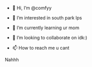 - 👋 Hi, I’m @comfyy

- 👀 I’m interested in south park lps 
- 🌱 I’m currently learning ur mom
- 💞️ I’m looking to collaborate on idk:)
- 📫 How to reach me u cant

<!---
Staan-ratoo-tweek-piip/Staan-ratoo-tweek-piip is a ✨ special ✨ repository because its `README.md` (this file) appears on your GitHub profile.
You can click the Preview link to take a look at your changes.
--->
Nahhh 
